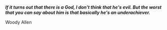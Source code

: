 _**If it turns out that there is a God, I don't think that he's evil. But the worst that you can say about him is that basically he's an underachiever.**_

Woody Allen